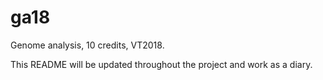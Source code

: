 # ga18
Genome analysis, 10 credits, VT2018.

This README will be updated throughout the project and work as a diary.
